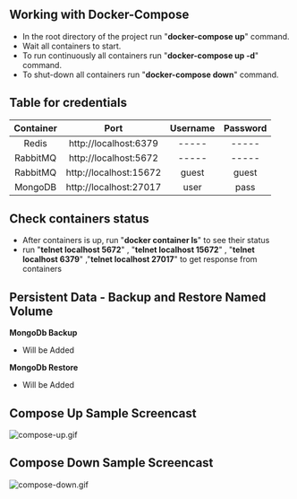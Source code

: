 

## Working with Docker-Compose

- In the root directory of the project run "**docker-compose up**" command.
- Wait all containers to start.
- To run continuously all containers run  "**docker-compose up -d**" command.
- To shut-down all containers run  "**docker-compose down**" command.



## Table for credentials

|Container|         Port         |Username|Password|
|:-------:|:--------------------:|:------:|:------:|
|  Redis  |http://localhost:6379 | -----  | -----  |
|RabbitMQ |http://localhost:5672 | -----  | -----  |
|RabbitMQ |http://localhost:15672| guest  | guest  |
| MongoDB |http://localhost:27017|  user  |  pass  |

## Check containers status

- After containers is up, run "**docker container ls**" to see their status
- run "**telnet localhost 5672**" , "**telnet localhost  15672**"  , "**telnet localhost 6379**" ,"**telnet localhost 27017**"  to get response from containers

## Persistent Data - Backup and Restore Named Volume

**MongoDb Backup**

- Will be Added

**MongoDb Restore**

- Will be Added

## Compose Up Sample Screencast

![compose-up.gif](https://github.com/bilgeadamdev/docker_mongodb-redis-rabbitmq/blob/master/images/up_mongodb-redis-rabbitmq.gif)

## Compose Down Sample Screencast

![compose-down.gif](https://github.com/bilgeadamdev/docker_mongodb-redis-rabbitmq/blob/master/images/down_mongodb-redis-rabbitmq.gif)


